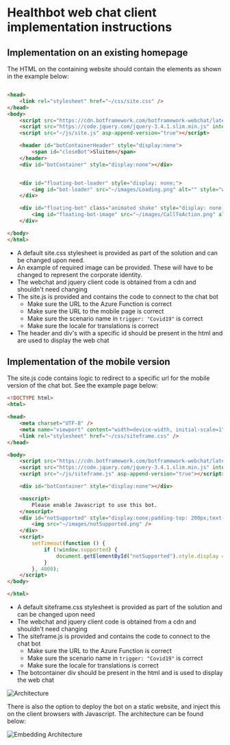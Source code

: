 ﻿# Healthbot web chat client implementation instructions

## Implementation on an existing homepage

The HTML on the containing website should contain the elements as shown in the example below:

```HTML

<head>
    <link rel="stylesheet" href="~/css/site.css" />
</head>
<body>
    <script src="https://cdn.botframework.com/botframework-webchat/latest/webchat-es5.js"></script>
    <script src="https://code.jquery.com/jquery-3.4.1.slim.min.js" integrity="sha256-pasqAKBDmFT4eHoN2ndd6lN370kFiGUFyTiUHWhU7k8=" crossorigin="anonymous"></script>
    <script src="~/js/site.js" asp-append-version="true"></script>

    <header id="botContainerHeader" style="display:none">
        <span id="closeBot">Sluiten</span>
    </header>
    <div id="botContainer" style="display:none"></div>


    <div id="floating-bot-loader" style="display: none;">
        <img id="bot-loader" src="~/images/Loading.png" alt="" style="width:300px;">
    </div>

    <div id="floating-bot" class="animated shake" style="display: none;">
        <img id="floating-bot-image" src="~/images/CallToAction.png" alt="" style="width:300px;">
    </div>

</body>
</html>
```

- A default site.css stylesheet is provided as part of the solution and can be changed upon need.
- An example of required image can be provided. These will have to be changed to represent the corporate identity.
- The webchat and jquery client code is obtained from a cdn and shouldn't need changing
- The site.js is provided and contains the code to connect to the chat bot
    - Make sure the URL to the Azure Function is correct
    - Make sure the URL to the mobile page is correct
    - Make sure the scenario name in `trigger: "Covid19"` is correct
    - Make sure the locale for translations is correct
- The header and div's with a specific id should be present in the html and are used to display the web chat

## Implementation of the mobile version

The site.js code contains logic to redirect to a specific url for the mobile version of the chat bot.
See the example page below:

```HTML
<!DOCTYPE html>
<html>

<head>
    <meta charset="UTF-8" />
    <meta name="viewport" content="width=device-width, initial-scale=1">
    <link rel="stylesheet" href="~/css/siteframe.css" />
</head>

<body>
    <script src="https://cdn.botframework.com/botframework-webchat/latest/webchat-es5.js"></script>
    <script src="https://code.jquery.com/jquery-3.4.1.slim.min.js" integrity="sha256-pasqAKBDmFT4eHoN2ndd6lN370kFiGUFyTiUHWhU7k8=" crossorigin="anonymous"></script>
    <script src="~/js/siteframe.js" asp-append-version="true"></script>

    <div id="botContainer" style="display:none"></div>

    <noscript>
        Please enable Javascript to use this bot.
    </noscript>
    <div id="notSupported" style="display:none;padding-top: 200px;text-align: center;">
        <img src="~/images/notSupported.png" />
    </div>
    <script>
        setTimeout(function () {
            if (!window.supported) {
                document.getElementById("notSupported").style.display = "block";
            }
        }, 4000);
    </script>
</body>

</html>
```

- A default siteframe.css stylesheet is provided as part of the solution and can be changed upon need
- The webchat and jquery client code is obtained from a cdn and shouldn't need changing
- The siteframe.js is provided and contains the code to connect to the chat bot
    - Make sure the URL to the Azure Function is correct
    - Make sure the scenario name in `trigger: "Covid19"` is correct
    - Make sure the locale for translations is correct
- The botcontainer div should be present in the html and is used to display the web chat


![Architecture](https://github.com/iBoonz/Healthbot-Covid-Snippets/tree/master/HealthBot.Client/Healthbot-simpel.jpg)


There is also the option to deploy the bot on a static website, and inject this on the client browsers with Javascript. The architecture can be found below: 


![Embedding Architecture](https://github.com/iBoonz/Healthbot-Covid-Snippets/tree/master/HealthBot.Client/Healthbot-Embed.jpg)